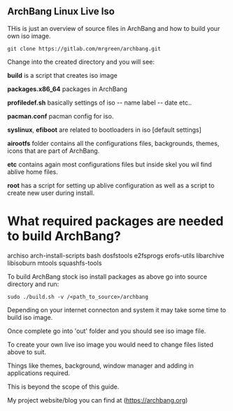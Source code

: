 ## ArchBang Linux Live Iso

THis is just an overview of source files in ArchBang and how to build your own iso image.

`git clone https://gitlab.com/mrgreen/archbang.git`

Change into the created directory and you will see:

**build** is a script that creates iso image

**packages.x86_64** packages in ArchBang

**profiledef.sh** basically settings of iso -- name label -- date etc..

**pacman.conf** pacman config for iso.

**syslinux**, **efiboot** are related to bootloaders in iso [default settings]

**airootfs** folder contains all the configurations files, backgrounds, themes, icons that are part of ArchBang.

**etc** contains again most configurations files but inside skel you wil find ablive home files.

**root** has a script for setting up ablive configuration as well as a script to create new user during install.

# What required packages are needed to build ArchBang?

archiso
arch-install-scripts
bash
dosfstools
e2fsprogs
erofs-utils
libarchive
libisoburn
mtools
squashfs-tools

To build ArchBang stock iso install packages as above go into source directory and run:

`sudo ./build.sh -v /<path_to_source>/archbang`

Depending on your internet connecton and system it may take some time to build iso image.

Once complete go into 'out' folder and you should see iso image file.

To create your own live iso image you would need to change files listed above to suit.

Things like themes, background, window manager and adding in applications required.

This is beyond the scope of this guide.

My project website/blog you can find at (https://archbang.org)















